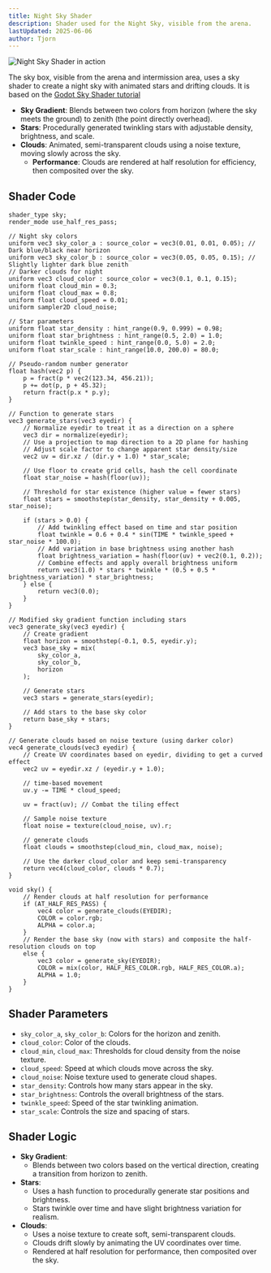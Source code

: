 ```yaml
---
title: Night Sky Shader
description: Shader used for the Night Sky, visible from the arena.
lastUpdated: 2025-06-06
author: Tjorn
---
```


![Night Sky Shader in action](../../../../../assets/fowl-play/effects-shaders/shaders/night-sky/night_sky_shader.gif)

The sky box, visible from the arena and intermission area, uses a sky shader to create a night sky with animated stars and drifting clouds. It is based on the [Godot Sky Shader tutorial](https://docs.godotengine.org/en/stable/tutorials/shaders/shader_reference/sky_shader.html#doc-sky-shader)

- **Sky Gradient**: Blends between two colors from horizon (where the sky meets the ground) to zenith (the point directly overhead).
- **Stars**: Procedurally generated twinkling stars with adjustable density, brightness, and scale.
- **Clouds**: Animated, semi-transparent clouds using a noise texture, moving slowly across the sky.
  - **Performance**: Clouds are rendered at half resolution for efficiency, then composited over the sky.

## Shader Code

```gdshader
shader_type sky;
render_mode use_half_res_pass;

// Night sky colors
uniform vec3 sky_color_a : source_color = vec3(0.01, 0.01, 0.05); // Dark blue/black near horizon
uniform vec3 sky_color_b : source_color = vec3(0.05, 0.05, 0.15); // Slightly lighter dark blue zenith
// Darker clouds for night
uniform vec3 cloud_color : source_color = vec3(0.1, 0.1, 0.15);
uniform float cloud_min = 0.3;
uniform float cloud_max = 0.8;
uniform float cloud_speed = 0.01;
uniform sampler2D cloud_noise;

// Star parameters
uniform float star_density : hint_range(0.9, 0.999) = 0.98;
uniform float star_brightness : hint_range(0.5, 2.0) = 1.0;
uniform float twinkle_speed : hint_range(0.0, 5.0) = 2.0;
uniform float star_scale : hint_range(10.0, 200.0) = 80.0;

// Pseudo-random number generator
float hash(vec2 p) {
    p = fract(p * vec2(123.34, 456.21));
    p += dot(p, p + 45.32);
    return fract(p.x * p.y);
}

// Function to generate stars
vec3 generate_stars(vec3 eyedir) {
    // Normalize eyedir to treat it as a direction on a sphere
    vec3 dir = normalize(eyedir);
    // Use a projection to map direction to a 2D plane for hashing
    // Adjust scale factor to change apparent star density/size
    vec2 uv = dir.xz / (dir.y + 1.0) * star_scale;

    // Use floor to create grid cells, hash the cell coordinate
    float star_noise = hash(floor(uv));

    // Threshold for star existence (higher value = fewer stars)
    float stars = smoothstep(star_density, star_density + 0.005, star_noise);

    if (stars > 0.0) {
        // Add twinkling effect based on time and star position
        float twinkle = 0.6 + 0.4 * sin(TIME * twinkle_speed + star_noise * 100.0);
        // Add variation in base brightness using another hash
        float brightness_variation = hash(floor(uv) + vec2(0.1, 0.2));
        // Combine effects and apply overall brightness uniform
        return vec3(1.0) * stars * twinkle * (0.5 + 0.5 * brightness_variation) * star_brightness;
    } else {
        return vec3(0.0);
    }
}

// Modified sky gradient function including stars
vec3 generate_sky(vec3 eyedir) {
    // Create gradient
    float horizon = smoothstep(-0.1, 0.5, eyedir.y);
    vec3 base_sky = mix(
        sky_color_a,
        sky_color_b,
        horizon
    );

    // Generate stars
    vec3 stars = generate_stars(eyedir);

    // Add stars to the base sky color
    return base_sky + stars;
}

// Generate clouds based on noise texture (using darker color)
vec4 generate_clouds(vec3 eyedir) {
	// Create UV coordinates based on eyedir, dividing to get a curved effect
    vec2 uv = eyedir.xz / (eyedir.y + 1.0);

    // time-based movement
    uv.y -= TIME * cloud_speed;

    uv = fract(uv); // Combat the tiling effect

    // Sample noise texture
    float noise = texture(cloud_noise, uv).r;

    // generate clouds
    float clouds = smoothstep(cloud_min, cloud_max, noise);

    // Use the darker cloud_color and keep semi-transparency
    return vec4(cloud_color, clouds * 0.7);
}

void sky() {
    // Render clouds at half resolution for performance
    if (AT_HALF_RES_PASS) {
        vec4 color = generate_clouds(EYEDIR);
        COLOR = color.rgb;
        ALPHA = color.a;
    }
    // Render the base sky (now with stars) and composite the half-resolution clouds on top
    else {
        vec3 color = generate_sky(EYEDIR);
        COLOR = mix(color, HALF_RES_COLOR.rgb, HALF_RES_COLOR.a);
        ALPHA = 1.0;
    }
}
```

## Shader Parameters

- `sky_color_a`, `sky_color_b`: Colors for the horizon and zenith.
- `cloud_color`: Color of the clouds.
- `cloud_min`, `cloud_max`: Thresholds for cloud density from the noise texture.
- `cloud_speed`: Speed at which clouds move across the sky.
- `cloud_noise`: Noise texture used to generate cloud shapes.
- `star_density`: Controls how many stars appear in the sky.
- `star_brightness`: Controls the overall brightness of the stars.
- `twinkle_speed`: Speed of the star twinkling animation.
- `star_scale`: Controls the size and spacing of stars.

## Shader Logic

- **Sky Gradient**:
  - Blends between two colors based on the vertical direction, creating a transition from horizon to zenith.
- **Stars**:
  - Uses a hash function to procedurally generate star positions and brightness.
  - Stars twinkle over time and have slight brightness variation for realism.
- **Clouds**:
  - Uses a noise texture to create soft, semi-transparent clouds.
  - Clouds drift slowly by animating the UV coordinates over time.
  - Rendered at half resolution for performance, then composited over the sky.
